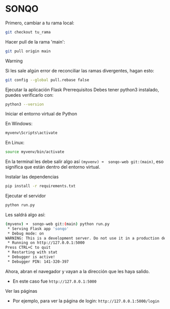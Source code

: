 # SONQO

Primero, cambiar a tu rama local:
```bash
git checkout tu_rama
```
Hacer pull de la rama 'main':
```bash
git pull origin main
```
> [!WARNING]
> Si les sale algún error de reconciliar las ramas divergentes, hagan esto:
>```bash
>git config --global pull.rebase false
>```

Ejecutar la aplicación Flask
Prerrequisitos
Debes tener python3 instalado, puedes verificarlo con:
```bash
python3 --version
```

Iniciar el entorno virtual de Python

En Windows:
```bash
myvenv\Scripts\activate
```

En Linux:
```bash
source myvenv/bin/activate
```

En la terminal les debe salir algo así `(myvenv) ➜  sonqo-web git:(main)`, eso significa que están dentro del entorno virtual.

Instalar las dependencias
```bash
pip install -r requirements.txt
```

Ejecutar el servidor
```bash
python run.py
```

Les saldrá algo así:
```bash
(myvenv) ➜  sonqo-web git:(main) python run.py
 * Serving Flask app 'sonqo'
 * Debug mode: on
WARNING: This is a development server. Do not use it in a production deployment. Use a production WSGI server instead.
 * Running on http://127.0.0.1:5000
Press CTRL+C to quit
 * Restarting with stat
 * Debugger is active!
 * Debugger PIN: 141-320-397
```

Ahora, abran el navegador y vayan a la dirección que les haya salido. 
- En este caso fue `http://127.0.0.1:5000`

Ver las páginas
- Por ejemplo, para ver la página de login:
`http://127.0.0.1:5000/login`
